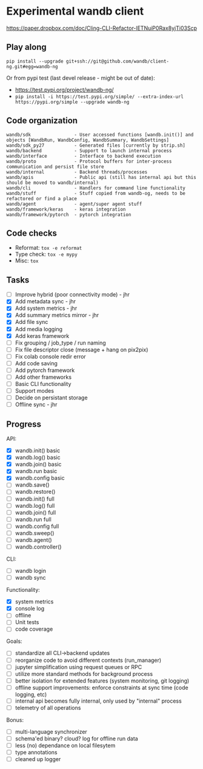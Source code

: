 # Experimental wandb client

https://paper.dropbox.com/doc/Cling-CLI-Refactor-lETNuiP0Rax8yjTi03Scp

## Play along

`pip install --upgrade git+ssh://git@github.com/wandb/client-ng.git#egg=wandb-ng`

Or from pypi test (last devel release - might be out of date):

- https://test.pypi.org/project/wandb-ng/
- `pip install -i https://test.pypi.org/simple/ --extra-index-url https://pypi.org/simple --upgrade wandb-ng`

## Code organization

```
wandb/sdk                - User accessed functions [wandb.init()] and objects [WandbRun, WandbConfig, WandbSummary, WandbSettings]
wandb/sdk_py27           - Generated files [currently by strip.sh]
wandb/backend            - Support to launch internal process
wandb/interface          - Interface to backend execution 
wandb/proto              - Protocol buffers for inter-process communication and persist file store
wandb/internal           - Backend threads/processes
wandb/apis               - Public api (still has internal api but this should be moved to wandb/internal)
wandb/cli                - Handlers for command line functionality
wandb/stuff              - Stuff copied from wandb-og, needs to be refactored or find a place
wandb/agent              - agent/super agent stuff
wandb/framework/keras    - keras integration
wandb/framework/pytorch  - pytorch integration
```

## Code checks

 - Reformat: `tox -e reformat`
 - Type check: `tox -e mypy`
 - Misc: `tox`

## Tasks

 - [ ] Improve hybrid (poor connectivity mode) - jhr
 - [X] Add metadata sync - jhr
 - [X] Add system metrics - jhr
 - [X] Add summary metrics mirror - jhr
 - [x] Add file sync
 - [X] Add media logging
 - [x] Add keras framework
 - [ ] Fix grouping / job_type / run naming
 - [ ] Fix file descriptor close (message + hang on pix2pix)
 - [ ] Fix colab console redir error
 - [ ] Add code saving
 - [ ] Add pytorch framework
 - [ ] Add other frameworks
 - [ ] Basic CLI functionality
 - [ ] Support modes
 - [ ] Decide on persistant storage
 - [ ] Offline sync - jhr

## Progress

API:
 - [x] wandb.init() basic
 - [x] wandb.log() basic
 - [x] wandb.join() basic
 - [x] wandb.run basic
 - [x] wandb.config basic
 - [ ] wandb.save()
 - [ ] wandb.restore()
 - [ ] wandb.init() full
 - [ ] wandb.log() full
 - [ ] wandb.join() full
 - [ ] wandb.run full
 - [ ] wandb.config full
 - [ ] wandb.sweep()
 - [ ] wandb.agent()
 - [ ] wandb.controller()
 
CLI:
 - [ ] wandb login
 - [ ] wandb sync

Functionality:
 - [X] system metrics
 - [x] console log
 - [ ] offline
 - [ ] Unit tests
 - [ ] code coverage

Goals:
 - [ ] standardize all CLI->backend updates
 - [ ] reorganize code to avoid different contexts (run_manager)
 - [ ] jupyter simplification using request queues or RPC
 - [ ] utilize more standard methods for background process
 - [ ] better isolation for extended features (system monitoring, git logging)
 - [ ] offline support improvements: enforce constraints at sync time (code logging, etc)
 - [ ] internal api becomes fully internal, only used by "internal" process
 - [ ] telemetry of all operations
 
Bonus:
- [ ] multi-language synchronizer
- [ ] schema'ed binary? cloud? log for offline run data
- [ ] less (no) dependance on local filesytem
- [ ] type annotations
- [ ] cleaned up logger
